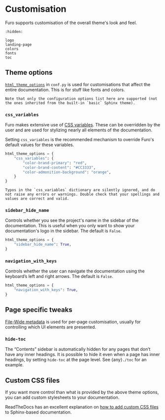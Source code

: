 # Customisation

Furo supports customisation of the overall theme's look and feel.

```{toctree}
:hidden:

logo
landing-page
colors
fonts
toc
```

## Theme options

[`html_theme_options`][sphinx-html-theme-options] in `conf.py` is used for customisations that affect the entire documentation. This is for stuff like fonts and colors.

```{note}
Note that only the configuration options list here are supported (not the ones inherited from the built-in `basic` Sphinx theme).
```

### `css_variables`

Furo makes extensive use of [CSS variables][css-variables]. These can be overridden by the user and are used for stylizing nearly all elements of the documentation.

Setting `css_variables` is the recommended mechanism to override Furo's default values for these variables.

```python
html_theme_options = {
    "css_variables": {
        "color-brand-primary": "red",
        "color-brand-content": "#CC3333",
        "color-admonition-background": "orange",
    }
}
```

```{caution}
Typos in the `css_variables` dictionary are silently ignored, and do not raise any errors or warnings. Double check that your spellings and values are correct and valid.
```

### `sidebar_hide_name`

Controls whether you see the project's name in the sidebar of the documentation. This is useful when you only want to show your documentation's logo in the sidebar. The default is `False`.

```python
html_theme_options = {
    "sidebar_hide_name": True,
}
```

### `navigation_with_keys`

Controls whether the user can navigate the documentation using the keyboard’s left and right arrows. The default is `False`.

```python
html_theme_options = {
    "navigation_with_keys": True,
}
```

## Page specific tweaks

[File-Wide metadata][sphinx-file-wide-metadata] is used for per-page customisation, usually for controlling which UI elements are presented.

### `hide-toc`

The “Contents” sidebar is automatically hidden for any pages that don’t have any inner headings. It is possible to hide it even when a page has inner headings, by setting `hide-toc` at the page level. See {any}`./toc` for an example.

## Custom CSS files

If you want more control than what is provided by the above theme options, you can add custom stylesheets to your documentation.

ReadTheDocs has an excellent explanation on [how to add custom CSS files][sphinx-custom-css] to Sphinx-based documentation.

[css-variables]: https://developer.mozilla.org/en-US/docs/Web/CSS/Using_CSS_custom_properties
[sphinx-html-theme-options]: https://www.sphinx-doc.org/en/main/usage/configuration.html#confval-html_theme_options
[sphinx-custom-css]: https://docs.readthedocs.io/en/stable/guides/adding-custom-css.html
[sphinx-file-wide-metadata]: https://www.sphinx-doc.org/en/main/usage/restructuredtext/field-lists.html#metadata
